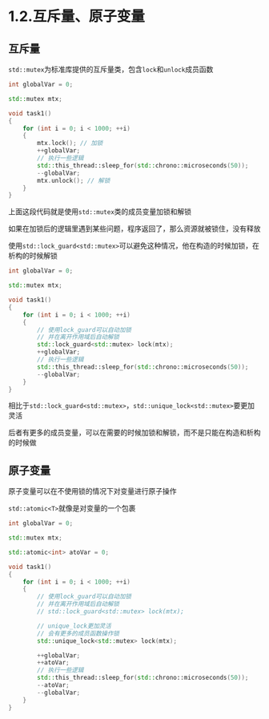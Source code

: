 # 1.2.互斥量、原子变量

## 互斥量

`std::mutex`为标准库提供的互斥量类，包含`lock`和`unlock`成员函数

```c++
int globalVar = 0;

std::mutex mtx;

void task1()
{
    for (int i = 0; i < 1000; ++i)
    {
        mtx.lock(); // 加锁
        ++globalVar;
        // 执行一些逻辑
        std::this_thread::sleep_for(std::chrono::microseconds(50));
        --globalVar;
        mtx.unlock(); // 解锁
    }
}

```

上面这段代码就是使用`std::mutex`类的成员变量加锁和解锁

如果在加锁后的逻辑里遇到某些问题，程序返回了，那么资源就被锁住，没有释放

使用`std::lock_guard<std::mutex>`可以避免这种情况，他在构造的时候加锁，在析构的时候解锁

```c++
int globalVar = 0;

std::mutex mtx;

void task1()
{
    for (int i = 0; i < 1000; ++i)
    {
        // 使用lock_guard可以自动加锁
        // 并在离开作用域后自动解锁
        std::lock_guard<std::mutex> lock(mtx);
        ++globalVar;
        // 执行一些逻辑
        std::this_thread::sleep_for(std::chrono::microseconds(50));
        --globalVar;
    }
}

```

相比于`std::lock_guard<std::mutex>`，`std::unique_lock<std::mutex>`要更加灵活

后者有更多的成员变量，可以在需要的时候加锁和解锁，而不是只能在构造和析构的时候做

## 原子变量

原子变量可以在不使用锁的情况下对变量进行原子操作

`std::atomic<T>`就像是对变量的一个包裹

```c++
int globalVar = 0;

std::mutex mtx;

std::atomic<int> atoVar = 0;

void task1()
{
    for (int i = 0; i < 1000; ++i)
    {
        // 使用lock_guard可以自动加锁
        // 并在离开作用域后自动解锁
        // std::lock_guard<std::mutex> lock(mtx);

        // unique_lock更加灵活
        // 会有更多的成员函数操作锁
        std::unique_lock<std::mutex> lock(mtx);

        ++globalVar;
        ++atoVar;
        // 执行一些逻辑
        std::this_thread::sleep_for(std::chrono::microseconds(50));
        --atoVar;
        --globalVar;
    }
}

```

